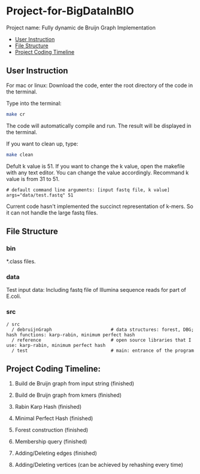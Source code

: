 # Project-for-BigDataInBIO

Project name: Fully dynamic de Bruijn Graph Implementation


- [User Instruction](#user-instruction)
- [File Structure](#file-structure)
- [Project Coding Timeline](#project-coding-timeline)



## User Instruction

For mac or linux: Download the code, enter the root directory of the code in the terminal.

Type into the terminal: 
```bash
make cr
```

The code will automatically compile and run. The result will be displayed in the terminal.

If you want to clean up, type:

```bash
make clean
```

Defult k value is 51. If you want to change the k value, open the makefile with any text editor. 
You can change the value accordingly. Recommand k value is from 31 to 51.

```
# default command line arguments: [input fastq file, k value]
args="data/test.fastq" 51
```
Current code hasn't implemented the succinct representation of k-mers. So it can not handle the large 
fastq files.

## File Structure

### bin

*.class files.

### data

Test input data: Including fastq file of Illumina sequence reads for part of E.coli.

### src

```
/ src
  / debruijnGraph                      # data structures: forest, DBG; hash functions: karp-rabin, minimum perfect hash
  / reference                          # open source libraries that I use: karp-rabin, minimum perfect hash
  / test                               # main: entrance of the program
```

## Project Coding Timeline:

1. Build de Bruijn graph from input string (finished)

2. Build de Bruijn graph from kmers (finished)

3. Rabin Karp Hash (finished)

4. Minimal Perfect Hash (finished)

5. Forest construction (finished)

6. Membership query (finished)

7. Adding/Deleting edges (finished)

8. Adding/Deleting vertices (can be achieved by rehashing every time)
